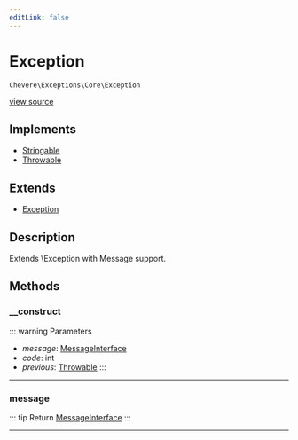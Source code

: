 ```yaml
---
editLink: false
---
```


# Exception

`Chevere\Exceptions\Core\Exception`

[view source](https://github.com/chevere/chevere/blob/main/src/Chevere/Exceptions/Core/Exception.php)

## Implements

- [Stringable](https://www.php.net/manual/class.stringable)
- [Throwable](https://www.php.net/manual/class.throwable)

## Extends

- [Exception](https://www.php.net/manual/class.exception)

## Description

Extends \Exception with Message support.

## Methods

### __construct

::: warning Parameters
- *message*: [MessageInterface](../../Interfaces/Message/MessageInterface.md)
- *code*: int
- *previous*: [Throwable](https://www.php.net/manual/class.throwable)
:::

---

### message

::: tip Return
[MessageInterface](../../Interfaces/Message/MessageInterface.md)
:::

---
